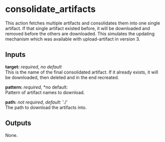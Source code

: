 # consolidate_artifacts

This action fetches multiple artifacts and consolidates them into one single
artifact. If that single artifact existed before, it will be downloaded and
removed before the others are downloaded. This simulates the updating mechanism
which was available with upload-artifact in version 3.

## Inputs

**target:** *required*, *no default*  
This is the name of the final consolidated artifact. If it already exists, it
will be downloaded, then deleted and in the end recreated.

**pattern:** *required*, *no default:  
Pattern of artifact names to download.

**path:** *not required*, *default:* './'  
The path to download the artifacts into.

## Outputs

None.
